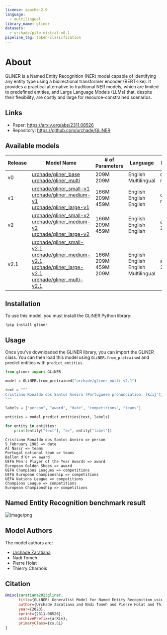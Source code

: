 ```yaml
---
license: apache-2.0
language:
  - multilingual
library_name: gliner
datasets:
  - urchade/pile-mistral-v0.1
pipeline_tag: token-classification
---
```


# About

GLiNER is a Named Entity Recognition (NER) model capable of identifying any entity type using a bidirectional transformer encoder (BERT-like). It provides a practical alternative to traditional NER models, which are limited to predefined entities, and Large Language Models (LLMs) that, despite their flexibility, are costly and large for resource-constrained scenarios.


## Links

* Paper: https://arxiv.org/abs/2311.08526
* Repository: https://github.com/urchade/GLiNER

## Available models

| Release | Model Name | # of Parameters | Language | License |
| - | - | - | - | - |
| v0 | [urchade/gliner_base](https://huggingface.co/urchade/gliner_base)<br>[urchade/gliner_multi](https://huggingface.co/urchade/gliner_multi) | 209M<br>209M | English<br>Multilingual | cc-by-nc-4.0 |
| v1 | [urchade/gliner_small-v1](https://huggingface.co/urchade/gliner_small-v1)<br>[urchade/gliner_medium-v1](https://huggingface.co/urchade/gliner_medium-v1)<br>[urchade/gliner_large-v1](https://huggingface.co/urchade/gliner_large-v1) | 166M<br>209M<br>459M | English <br> English <br> English | cc-by-nc-4.0 |
| v2 | [urchade/gliner_small-v2](https://huggingface.co/urchade/gliner_small-v2)<br>[urchade/gliner_medium-v2](https://huggingface.co/urchade/gliner_medium-v2)<br>[urchade/gliner_large-v2](https://huggingface.co/urchade/gliner_large-v2) | 166M<br>209M<br>459M |  English <br> English <br> English | apache-2.0 |
| v2.1 | [urchade/gliner_small-v2.1](https://huggingface.co/urchade/gliner_small-v2.1)<br>[urchade/gliner_medium-v2.1](https://huggingface.co/urchade/gliner_medium-v2.1)<br>[urchade/gliner_large-v2.1](https://huggingface.co/urchade/gliner_large-v2.1) <br>[urchade/gliner_multi-v2.1](https://huggingface.co/urchade/gliner_multi-v2.1) | 166M<br>209M<br>459M<br>209M | English <br> English <br> English <br> Multilingual | apache-2.0 |

## Installation
To use this model, you must install the GLiNER Python library:
```
!pip install gliner
```

## Usage
Once you've downloaded the GLiNER library, you can import the GLiNER class. You can then load this model using `GLiNER.from_pretrained` and predict entities with `predict_entities`.

```python
from gliner import GLiNER

model = GLiNER.from_pretrained("urchade/gliner_multi-v2.1")

text = """
Cristiano Ronaldo dos Santos Aveiro (Portuguese pronunciation: [kɾiʃˈtjɐnu ʁɔˈnaldu]; born 5 February 1985) is a Portuguese professional footballer who plays as a forward for and captains both Saudi Pro League club Al Nassr and the Portugal national team. Widely regarded as one of the greatest players of all time, Ronaldo has won five Ballon d'Or awards,[note 3] a record three UEFA Men's Player of the Year Awards, and four European Golden Shoes, the most by a European player. He has won 33 trophies in his career, including seven league titles, five UEFA Champions Leagues, the UEFA European Championship and the UEFA Nations League. Ronaldo holds the records for most appearances (183), goals (140) and assists (42) in the Champions League, goals in the European Championship (14), international goals (128) and international appearances (205). He is one of the few players to have made over 1,200 professional career appearances, the most by an outfield player, and has scored over 850 official senior career goals for club and country, making him the top goalscorer of all time.
"""

labels = ["person", "award", "date", "competitions", "teams"]

entities = model.predict_entities(text, labels)

for entity in entities:
    print(entity["text"], "=>", entity["label"])
```

```
Cristiano Ronaldo dos Santos Aveiro => person
5 February 1985 => date
Al Nassr => teams
Portugal national team => teams
Ballon d'Or => award
UEFA Men's Player of the Year Awards => award
European Golden Shoes => award
UEFA Champions Leagues => competitions
UEFA European Championship => competitions
UEFA Nations League => competitions
Champions League => competitions
European Championship => competitions
```

## Named Entity Recognition benchmark result

![image/png](https://cdn-uploads.huggingface.co/production/uploads/6317233cc92fd6fee317e030/Y5f7tK8lonGqeeO6L6bVI.png)

## Model Authors
The model authors are:
* [Urchade Zaratiana](https://huggingface.co/urchade)
* Nadi Tomeh
* Pierre Holat
* Thierry Charnois

## Citation
```bibtex
@misc{zaratiana2023gliner,
      title={GLiNER: Generalist Model for Named Entity Recognition using Bidirectional Transformer}, 
      author={Urchade Zaratiana and Nadi Tomeh and Pierre Holat and Thierry Charnois},
      year={2023},
      eprint={2311.08526},
      archivePrefix={arXiv},
      primaryClass={cs.CL}
}
```